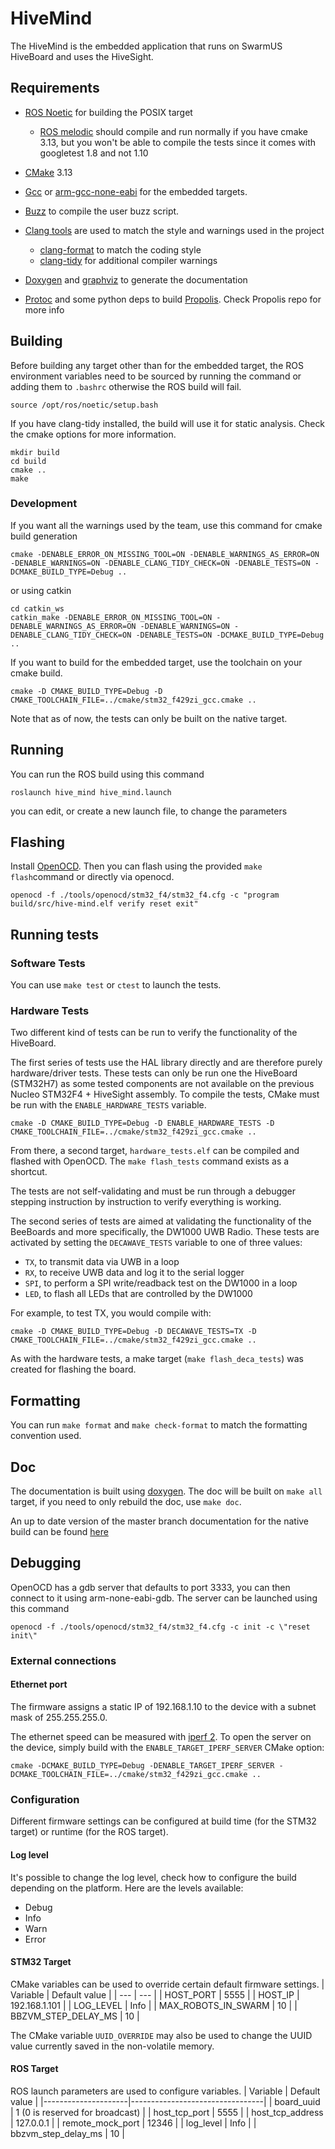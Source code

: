 # HiveMind

The HiveMind is the embedded application that runs on SwarmUS HiveBoard and uses the HiveSight.

## Requirements

- [ROS Noetic](http://wiki.ros.org/noetic/Installation/Ubuntu) for building the POSIX target

  - [ROS melodic](http://wiki.ros.org/melodic/Installation/Ubuntu) should compile and run normally if you have cmake 3.13, but you won't be able to compile the tests since it comes with googletest 1.8 and not 1.10

- [CMake](https://cmake.org/) 3.13

- [Gcc](https://gcc.gnu.org/) or [arm-gcc-none-eabi](https://developer.arm.com/tools-and-software/open-source-software/developer-tools/gnu-toolchain/gnu-rm/downloads) for the embedded targets.

- [Buzz](https://github.com/buzz-lang/Buzz) to compile the user buzz script.

- [Clang tools](https://clang.llvm.org/docs/ClangTools.html) are used to match the style and warnings used in the project
  - [clang-format](https://clang.llvm.org/docs/ClangFormat.html) to match the coding style
  - [clang-tidy](https://clang.llvm.org/extra/clang-tidy/) for additional compiler warnings
- [Doxygen](https://github.com/doxygen/doxygen) and [graphviz](https://gitlab.com/graphviz/graphviz/) to generate the documentation
- [Protoc](https://developers.google.com/protocol-buffers) and some python deps to build [Propolis](https://github.com/SwarmUS/Propolis). Check Propolis repo for more info

## Building

Before building any target other than for the embedded target, the ROS environment variables need to be sourced by running the command
or adding them to `.bashrc` otherwise the ROS build will fail.

```
source /opt/ros/noetic/setup.bash
```

If you have clang-tidy installed, the build will use it for static analysis.
Check the cmake options for more information.

```
mkdir build
cd build
cmake ..
make
```

### Development

If you want all the warnings used by the team, use this command for cmake build generation

```
cmake -DENABLE_ERROR_ON_MISSING_TOOL=ON -DENABLE_WARNINGS_AS_ERROR=ON -DENABLE_WARNINGS=ON -DENABLE_CLANG_TIDY_CHECK=ON -DENABLE_TESTS=ON -DCMAKE_BUILD_TYPE=Debug ..

```

or using catkin

```
cd catkin_ws
catkin_make -DENABLE_ERROR_ON_MISSING_TOOL=ON -DENABLE_WARNINGS_AS_ERROR=ON -DENABLE_WARNINGS=ON -DENABLE_CLANG_TIDY_CHECK=ON -DENABLE_TESTS=ON -DCMAKE_BUILD_TYPE=Debug ..

```

If you want to build for the embedded target, use the toolchain on your cmake build.

```
cmake -D CMAKE_BUILD_TYPE=Debug -D CMAKE_TOOLCHAIN_FILE=../cmake/stm32_f429zi_gcc.cmake ..
```

Note that as of now, the tests can only be built on the native target.

## Running

You can run the ROS build using this command

```
roslaunch hive_mind hive_mind.launch
```

you can edit, or create a new launch file, to change the parameters

## Flashing

Install [OpenOCD](http://openocd.org/). Then you can flash using the provided `make flash`command or directly via openocd.

```
openocd -f ./tools/openocd/stm32_f4/stm32_f4.cfg -c "program build/src/hive-mind.elf verify reset exit"
```

## Running tests

### Software Tests

You can use `make test` or `ctest` to launch the tests.

### Hardware Tests

Two different kind of tests can be run to verify the functionality of the HiveBoard.

The first series of tests use the HAL library directly and are therefore purely hardware/driver tests.
These tests can only be run one the HiveBoard (STM32H7) as some tested components are not available
on the previous Nucleo STM32F4 + HiveSight assembly. To compile the tests, CMake must be run with the
`ENABLE_HARDWARE_TESTS` variable.

```
cmake -D CMAKE_BUILD_TYPE=Debug -D ENABLE_HARDWARE_TESTS -D CMAKE_TOOLCHAIN_FILE=../cmake/stm32_f429zi_gcc.cmake ..
```

From there, a second target, `hardware_tests.elf` can be compiled and flashed with OpenOCD.
The `make flash_tests` command exists as a shortcut.

The tests are not self-validating and must be run through a debugger stepping instruction by instruction to
verify everything is working.

The second series of tests are aimed at validating the functionality of the BeeBoards and more specifically,
the DW1000 UWB Radio. These tests are activated by setting the `DECAWAVE_TESTS` variable to one of three
values:

- `TX`, to transmit data via UWB in a loop
- `RX`, to receive UWB data and log it to the serial logger
- `SPI`, to perform a SPI write/readback test on the DW1000 in a loop
- `LED`, to flash all LEDs that are controlled by the DW1000

For example, to test TX, you would compile with:

```
cmake -D CMAKE_BUILD_TYPE=Debug -D DECAWAVE_TESTS=TX -D CMAKE_TOOLCHAIN_FILE=../cmake/stm32_f429zi_gcc.cmake ..
```

As with the hardware tests, a make target (`make flash_deca_tests`) was created for flashing the board.

## Formatting

You can run `make format` and `make check-format` to match the formatting convention used.

## Doc

The documentation is built using [doxygen](https://github.com/doxygen/doxygen).
The doc will be built on `make all` target, if you need to only rebuild the doc, use `make doc`.

An up to date version of the master branch documentation for the native build can be found [here](https://swarmus.github.io/HiveMind/)

## Debugging

OpenOCD has a gdb server that defaults to port 3333, you can then connect to it using arm-none-eabi-gdb. The server can be launched using this command

```
openocd -f ./tools/openocd/stm32_f4/stm32_f4.cfg -c init -c \"reset init\"
```

### External connections

#### Ethernet port

The firmware assigns a static IP of 192.168.1.10 to the device with a subnet mask of 255.255.255.0.

The ethernet speed can be measured with [iperf 2](https://iperf.fr/iperf-download.php).
To open the server on the device, simply build with the `ENABLE_TARGET_IPERF_SERVER` CMake option:

```
cmake -DCMAKE_BUILD_TYPE=Debug -DENABLE_TARGET_IPERF_SERVER -DCMAKE_TOOLCHAIN_FILE=../cmake/stm32_f429zi_gcc.cmake ..
```

### Configuration

Different firmware settings can be configured at build time (for the STM32 target) or runtime (for the ROS target).

#### Log level

It's possible to change the log level, check how to configure the build depending on the platform. Here are the levels available:

- Debug
- Info
- Warn
- Error

#### STM32 Target

CMake variables can be used to override certain default firmware settings.
| Variable | Default value |
| --- | --- |
| HOST_PORT | 5555 |
| HOST_IP | 192.168.1.101 |
| LOG_LEVEL | Info |
| MAX_ROBOTS_IN_SWARM | 10 |
| BBZVM_STEP_DELAY_MS | 10 |

The CMake variable `UUID_OVERRIDE` may also be used to change the UUID value currently saved in the
non-volatile memory.

#### ROS Target

ROS launch parameters are used to configure variables.
| Variable | Default value |
|---------------------|---------------------------------|
| board_uuid | 1 (0 is reserved for broadcast) |
| host_tcp_port | 5555 |
| host_tcp_address | 127.0.0.1 |
| remote_mock_port | 12346 |
| log_level | Info |
| bbzvm_step_delay_ms | 10 |
